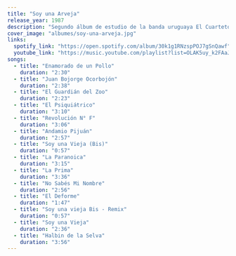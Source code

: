 ```yaml
---
title: "Soy una Arveja"
release_year: 1987
description: "Segundo álbum de estudio de la banda uruguaya El Cuarteto de Nos, lanzado en 1987. Este disco marcó un cambio hacia un sonido más eléctrico y experimental, incorporando guitarras eléctricas y un enfoque lírico más surrealista. También fue el primero en contar con la participación del baterista Álvaro Pintos."
cover_image: "albumes/soy-una-arveja.jpg"
links:
  spotify_link: "https://open.spotify.com/album/30k1g1RNzspPOJ7gSnQawf"
  youtube_link: "https://music.youtube.com/playlist?list=OLAK5uy_k2FAaJFycIhNiUYzB-Z144RPNl6ZvIm8s"
songs:
  - title: "Enamorado de un Pollo"
    duration: "2:30"
  - title: "Juan Bojorge Ocorbojón"
    duration: "2:38"
  - title: "El Guardián del Zoo"
    duration: "2:23"
  - title: "El Psiquiátrico"
    duration: "3:10"
  - title: "Revolución N° F"
    duration: "3:06"
  - title: "Andamio Pijuán"
    duration: "2:57"
  - title: "Soy una Vieja (Bis)"
    duration: "0:57"
  - title: "La Paranoica"
    duration: "3:15"
  - title: "La Prima"
    duration: "3:36"
  - title: "No Sabés Mi Nombre"
    duration: "2:56"
  - title: "El Deforme"
    duration: "1:47"
  - title: "Soy una vieja Bis - Remix"
    duration: "0:57"
  - title: "Soy una Vieja"
    duration: "2:36"
  - title: "Halbin de la Selva"
    duration: "3:56"
---
```

